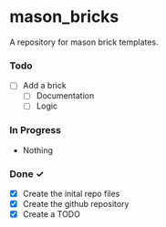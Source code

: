 # mason_bricks

A repository for mason brick templates.

### Todo

- [ ] Add a brick
  - [ ] Documentation
  - [ ] Logic

### In Progress

- Nothing

### Done ✓

- [x] Create the inital repo files
- [x] Create the github repository
- [x] Create a TODO
